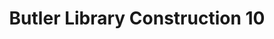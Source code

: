 ---
pid: '44'
_date: 15-Aug-32
derivativo_link: https://derivativo-2.library.columbia.edu/iiif/2/ldpd:341240/
dlc_link: https://dlc.library.columbia.edu/catalog/cul:pnvx0k6dzx
format: photographs
iiif_json: https://derivativo-2.library.columbia.edu/iiif/2/ldpd:341240/info.json
name: Beals, A. Tennyson
native_jpg: https://derivativo-2.library.columbia.edu/iiif/2/ldpd:341240/full/!768,768/0/native.jpg
shelf_location: Box no. Box 162, Folder no. Folder 11 (Buildings & Grounds - Morningside
  - Butler Library, Construction 1932), Historical Photograph Collection
subjects: Academic libraries; New York (N.Y.); Butler Library
summary: Butler Library construction, 15 August 1932
title: Butler Library Construction 10
permalink: /photos/44/
layout: photo-page
---